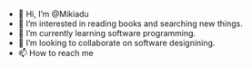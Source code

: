 - 👋 Hi, I’m @Mikiadu
- 👀 I’m interested in reading books and searching new things.
- 🌱 I’m currently learning software programming.
- 💞️ I’m looking to collaborate on software designining.
- 📫 How to reach me 

<!---
Mikiadu/Mikiadu is a ✨ special ✨ repository because its `README.md` (this file) appears on your GitHub profile.
You can click the Preview link to take a look at your changes.
--->
